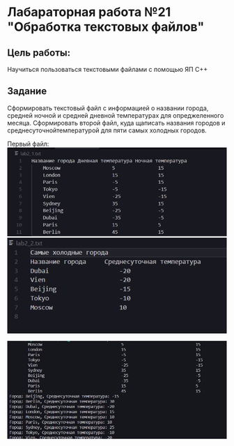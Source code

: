 # Лабараторная работа №21 "Обработка текстовых файлов"

## Цель работы:
Научиться пользоваться текстовыми файлами с помощью ЯП C++

## Задание
Сформировать текстовый файл с информацией о названии города, 
средней ночной и средней дневной температурах для опреджеленного месяца. Сформировать второй файл, куда щаписать названия городов и среднесуточнойтемпературой для пяти самых холодных городов.

Первый файл: ![Первый файл](image.png)
![Второй файл](image-1.png)

![вывод данных в консоль для проверки](image-2.png)